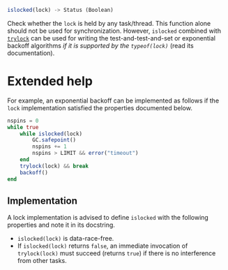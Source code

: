 ```julia
islocked(lock) -> Status (Boolean)
```

Check whether the `lock` is held by any task/thread. This function alone should not be used for synchronization. However, `islocked` combined with [`trylock`](@ref) can be used for writing the test-and-test-and-set or exponential backoff algorithms *if it is supported by the `typeof(lock)`* (read its documentation).

# Extended help

For example, an exponential backoff can be implemented as follows if the `lock` implementation satisfied the properties documented below.

```julia
nspins = 0
while true
    while islocked(lock)
        GC.safepoint()
        nspins += 1
        nspins > LIMIT && error("timeout")
    end
    trylock(lock) && break
    backoff()
end
```

## Implementation

A lock implementation is advised to define `islocked` with the following properties and note it in its docstring.

  * `islocked(lock)` is data-race-free.
  * If `islocked(lock)` returns `false`, an immediate invocation of `trylock(lock)` must succeed (returns `true`) if there is no interference from other tasks.
